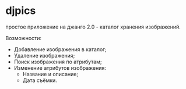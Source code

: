 # djpics
простое приложение на джанго 2.0 - каталог хранения изображений.

Возможности:

* Добавление изображения в каталог;
* Удаление изображения;
* Поиск изображения по атрибутам;
* Изменение атрибутов изображения:
  * Название и описание;
  * Дата съёмки.





